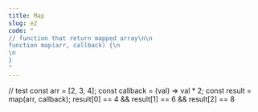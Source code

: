 ```yaml
---
title: Map
slug: e2
code: "
// function that return mapped array\n\n
function map(arr, callback) {\n
\n
}
"
---
```

// test
const arr = [2, 3, 4];
const callback = (val) => val * 2;
const result = map(arr, callback);
result[0] == 4 && result[1] == 6 && result[2] == 8

